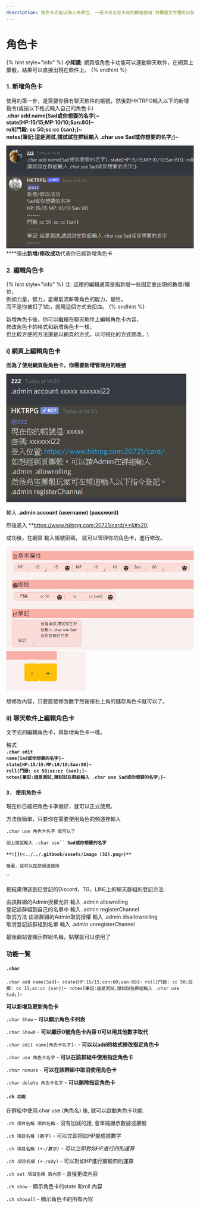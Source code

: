 ```yaml
---
description: 角色卡功能以個人為單位, 一張卡可以在不同的群組使用 目標是文字團可以快速擲骰，及更新角色狀態。
---
```


# 角色卡



{% hint style="info" %}
**小知識:** 網頁版角色卡功能可以連動聊天軟件，在網頁上擲骰，結果可以直接出現在軟件上。
{% endhint %}

### 1. 新增角色卡&#x20;

使用的第一步，是需要你擁有聊天軟件的帳號，然後對HKTRPG輸入以下的新增指令(或按以下格式輸入自己的角色卡)\
**.char add name\[Sad或你想要的名字]\~** \
**state\[HP:15/15;MP:10/10;San:80]\~** \
**roll\[鬥毆: cc 50;sc:cc {san};]\~** \
**notes\[筆記:這是測試,請試試在群組輸入 .char use Sad或你想要的名字;]\~**&#x20;

****![](<../../.gitbook/assets/image (37).png>)****\
****彈出**新增/修改成功**代表你已經新增角色卡

### 2. 編輯角色卡

{% hint style="info" %}
注: 這裡的編輯通常是指新增一些固定會出現的數值/欄位，\
例如力量，智力，星爆氣流斬等角色的能力，屬性，\
而不是你被扣了1血，就用這個方式去扣血。
{% endhint %}

新增角色卡後，你可以繼續在聊天軟件上編輯角色卡內容，\
修改角色卡的格式和新增角色卡一樣，\
但比較方便的方法還是以網頁的方式，以可視化的方式修改。\


### i) 網頁上編輯角色卡

**而為了使用網頁版角色卡，你需要新增管理用的帳號**

****![](<../../.gitbook/assets/image (5).png>)****

輸入 **.admin account (username) (password)**&#x20;

然後進入 **https://www.hktrpg.com:20721/card/**&#x20;

成功後，在網頁 輸入帳號密碼， 就可以管理你的角色卡，進行修改。

![](<../../.gitbook/assets/image (40).png>)![](<../../.gitbook/assets/image (38).png>)

想修改內容，只要直接修改數字然後按右上角的儲存角色卡就可以了。

### ii) 聊天軟件上編輯角色卡

文字式的編輯角色卡，與新增角色卡一樣。

格式\
**`.char edit`** \
**`name[Sad或你想要的名字]~`** \
**`state[HP:15/15;MP:10/10;San:80]~`** \
**`roll[鬥毆: cc 50;sc:cc {san};]~`** \
**`notes[筆記:這是測試,請試試在群組輸入 .char use Sad或你想要的名字;]~`**

### **`3. 使用角色卡`**

現在你已經把角色卡準備好，就可以正式使用。

方法很簡單，只要你在需要使用角色的頻道裡輸入

`.char use 角色卡名字 就可以了`

`如上面就輸入 .char use`` `**`Sad或你想要的名字`**

**``**![](<../../.gitbook/assets/image (32).png>)**``**

`接著，就可以在該頻道使用`

``

把結果傳送到已登記的Discord，TG，LINE上的聊天群組的登記方法:&#x20;

由該群組的Admin授權允許 輸入 .admin allowrolling\
登記該群組到自己的名單中 輸入 .admin registerChannel\
取消方法 由該群組的Admin取消授權 輸入 .admin disallowrolling\
取消登記該群組到名單 輸入 .admin unregisterChannel

最後網站會顯示群組名稱，點擊就可以使用了

### 功能一覧

#### `.char`

`.char add name[Sad]~ state[HP:15/15;con:60;san:60]~ roll[鬥毆: cc 50;投擲: cc 15;sc:cc {san}]~ notes[筆記:這是測試,請試試在群組輸入 .char use Sad;]~`&#x20;

**可以新增及更新角色卡**

`.char Show` - **可以顯示角色卡列表**&#x20;

`.char Show0` - **可以顯示0號角色卡內容 0可以用其他數字取代**&#x20;

`.char edit name[角色卡名字]~` - **可以以add的格式修改指定角色卡**

`.char use 角色卡名字` - **可以在該群組中使用指定角色卡**&#x20;

`.char nonuse` - **可以在該群組中取消使用角色卡**&#x20;

`.char delete 角色卡名字` - **可以刪除指定角色卡**

#### `.ch 功能`

在群組中使用.char use (角色名) 後, 就可以啟動角色卡功能

`.ch 項目名稱 項目名稱` - 沒有加減的話, 會單純顯示數據或擲骰&#x20;

`.ch 項目名稱 (數字)` - 可以立即把如HP變成該數字&#x20;

`.ch 項目名稱 (+-`_`/數字)` - 可以立即對如HP進行四則運算_

_`.ch 項目名稱 (+-`_`/xDy)` - 可以對如HP進行擲骰四則運算&#x20;

`.ch set 項目名稱 新內容` - 直接更改內容&#x20;

`.ch show` - 顯示角色卡的state 和roll 內容&#x20;

`.ch showall` - 顯示角色卡的所有內容

